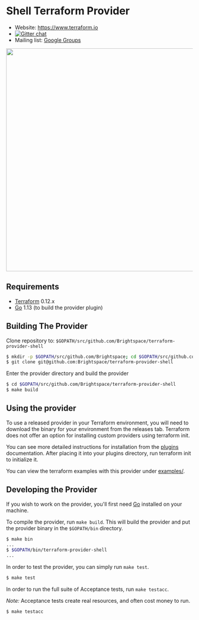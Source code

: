 Shell Terraform Provider
==================

- Website: https://www.terraform.io
- [![Gitter chat](https://badges.gitter.im/hashicorp-terraform/Lobby.png)](https://gitter.im/hashicorp-terraform/Lobby)
- Mailing list: [Google Groups](http://groups.google.com/group/terraform-tool)

<img src="https://cdn.rawgit.com/hashicorp/terraform-website/master/content/source/assets/images/logo-hashicorp.svg" width="600px">

Requirements
------------

-	[Terraform](https://www.terraform.io/downloads.html) 0.12.x
-	[Go](https://golang.org/doc/install) 1.13 (to build the provider plugin)

Building The Provider
---------------------

Clone repository to: `$GOPATH/src/github.com/Brightspace/terraform-provider-shell`

```sh
$ mkdir -p $GOPATH/src/github.com/Brightspace; cd $GOPATH/src/github.com/Brightspace
$ git clone git@github.com:Brightspace/terraform-provider-shell
```

Enter the provider directory and build the provider

```sh
$ cd $GOPATH/src/github.com/Brightspace/terraform-provider-shell
$ make build
```

Using the provider
----------------------
To use a released provider in your Terraform environment, you will need to download the binary for your environment from the releases tab. Terraform does not offer an option for installing custom providers using terraform init.

You can see more detailed instructions for installation from the [plugins](https://www.terraform.io/docs/plugins/basics.html#installing-a-plugin) documentation. After placing it into your plugins directory, run terraform init to initialize it.

You can view the terraform examples with this provider under [examples/](examples/).

Developing the Provider
---------------------------

If you wish to work on the provider, you'll first need [Go](http://www.golang.org) installed on your machine.

To compile the provider, run `make build`. This will build the provider and put the provider binary in the `$GOPATH/bin` directory.

```sh
$ make bin
...
$ $GOPATH/bin/terraform-provider-shell
...
```

In order to test the provider, you can simply run `make test`.

```sh
$ make test
```

In order to run the full suite of Acceptance tests, run `make testacc`.

*Note:* Acceptance tests create real resources, and often cost money to run.

```sh
$ make testacc
```
